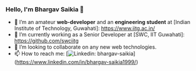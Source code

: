 ### Hello, I'm Bhargav Saikia 👋

- 🔭 I’m an amateur **web-developer** and an **engineering student** at [Indian Institute of Technology, Guwahati]: https://www.iitg.ac.in/ 
- 🌱 I’m currently working as a Senior Developer at [SWC, IIT Guwahati]: https://github.com/swciitg
- 👯 I’m looking to collaborate on any new web technologies.
- 📫 How to reach me: 
[![Linkedin: bhargav-saikia](https://img.shields.io/badge/-bhargav-blue?style=flat-square&logo=Linkedin&logoColor=white&link=https://www.linkedin.com/in/bhargav-saikia1999/)] (https://www.linkedin.com/in/bhargav-saikia1999/)


